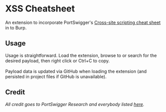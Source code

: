 # XSS Cheatsheet
An extension to incorporate PortSwigger's <a href=https://portswigger.net/web-security/cross-site-scripting/cheat-sheet>Cross-site scripting cheat sheet</a> in to Burp.

## Usage
Usage is straightforward. Load the extension, browse to or search for the desired payload, then right click or Ctrl+C to copy.<br><br>
Payload data is updated via GitHub when loading the extension (and persisted in project files if GitHub is unavailable).

## Credit
*All credit goes to PortSwigger Research and everybody listed <a href=https://portswigger.net/web-security/cross-site-scripting/cheat-sheet#credits>here</a>.*